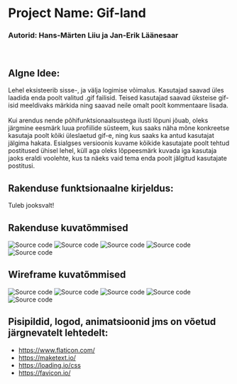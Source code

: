 # Project Name: Gif-land
### Autorid: Hans-Märten Liiu ja Jan-Erik Läänesaar
</br>

Algne Idee:
-------------

Lehel eksisteerib sisse-, ja välja logimise võimalus. Kasutajad saavad üles laadida enda poolt valitud .gif failisid. Teised kasutajad saavad üksteise gif-isid meeldivaks märkida ning saavad neile omalt poolt kommentaare lisada. 
<br />
<br />
Kui arendus nende põhifunktsionaalsustega ilusti lõpuni jõuab, oleks järgmine eesmärk luua profiilide süsteem, kus saaks näha mõne konkreetse kasutaja poolt kõiki üleslaetud gif-e, ning kus saaks ka antud kasutajat jälgima hakata. Esialgses versioonis kuvame kõikide kasutajate poolt tehtud postitused ühisel lehel, küll aga oleks lõppeesmärk kuvada iga kasutaja jaoks eraldi voolehte, kus ta näeks vaid tema enda poolt jälgitud kasutajate postitusi. 
</br>

## Rakenduse funktsionaalne kirjeldus:

Tuleb jooksvalt!
</br>

## Rakenduse kuvatõmmised
![Source code](screenshots/Avaleht.png)
![Source code](screenshots/Login.png)
![Source code](screenshots/Register.png)
![Source code](screenshots/Gif_Upload.png)
![Source code](screenshots/Posts.png)
</br>


## Wireframe kuvatõmmised
![Source code](wireframes/register.jpg)
![Source code](wireframes/login.jpg)
![Source code](wireframes/feed.jpg)
![Source code](wireframes/profile.jpg)
![Source code](wireframes/comments.jpg)
</br>

## Pisipildid, logod, animatsioonid jms on võetud järgnevatelt lehtedelt:
* https://www.flaticon.com/
* https://maketext.io/
* https://loading.io/css
* https://favicon.io/



